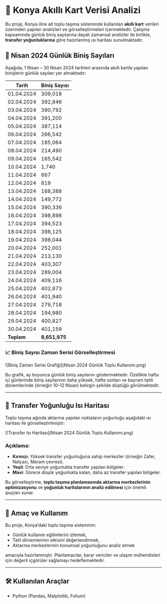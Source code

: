 # 🚌 Konya Akıllı Kart Verisi Analizi

Bu proje, Konya iline ait toplu taşıma sisteminde kullanılan **akıllı kart** verileri üzerinden yapılan analizleri ve görselleştirmeleri içermektedir. Çalışma kapsamında günlük biniş sayılarına dayalı zamansal analizler ile birlikte, **transfer yoğunluklarına** göre hazırlanmış ısı haritası sunulmaktadır.

## 📅 Nisan 2024 Günlük Biniş Sayıları

Aşağıda, 1 Nisan – 30 Nisan 2024 tarihleri arasında akıllı kartla yapılan binişlerin günlük sayıları yer almaktadır:

| Tarih       | Biniş Sayısı |
|-------------|--------------|
| 01.04.2024  | 309,018      |
| 02.04.2024  | 392,846      |
| 03.04.2024  | 390,792      |
| 04.04.2024  | 391,200      |
| 05.04.2024  | 387,114      |
| 06.04.2024  | 266,542      |
| 07.04.2024  | 185,064      |
| 08.04.2024  | 214,490      |
| 09.04.2024  | 165,542      |
| 10.04.2024  | 1,740        |
| 11.04.2024  | 667          |
| 12.04.2024  | 819          |
| 13.04.2024  | 168,388      |
| 14.04.2024  | 149,772      |
| 15.04.2024  | 390,336      |
| 16.04.2024  | 398,898      |
| 17.04.2024  | 394,523      |
| 18.04.2024  | 398,125      |
| 19.04.2024  | 398,044      |
| 20.04.2024  | 252,001      |
| 21.04.2024  | 213,130      |
| 22.04.2024  | 403,307      |
| 23.04.2024  | 289,004      |
| 24.04.2024  | 409,116      |
| 25.04.2024  | 402,873      |
| 26.04.2024  | 401,940      |
| 27.04.2024  | 279,718      |
| 28.04.2024  | 194,980      |
| 29.04.2024  | 400,827      |
| 30.04.2024  | 401,159      |
| **Toplam**  | **8,651,975** |

### 📈 Biniş Sayısı Zaman Serisi Görselleştirmesi

![Biniş Zaman Serisi Grafiği](Nisan 2024 Günlük Toplu Kullanımı.png)

Bu grafik, ay boyunca günlük biniş sayılarını göstermektedir. Özellikle hafta içi günlerinde biniş sayılarının daha yüksek, hafta sonları ve bayram tatili dönemlerinde (örneğin 10–12 Nisan) belirgin şekilde düştüğü görülmektedir.

---

## 🔁 Transfer Yoğunluğu Isı Haritası

Toplu taşıma ağında aktarma yapılan noktaların yoğunluğu aşağıdaki ısı haritası ile görselleştirilmiştir:

![Transfer Isı Haritası](Nisan 2024 Günlük Toplu Kullanımı.png)

### Açıklama:

- **Kırmızı**: Yüksek transfer yoğunluğuna sahip merkezler (örneğin Zafer, Nalçacı, Meram çevresi).
- **Yeşil**: Orta seviye yoğunlukta transfer yapılan bölgeler.
- **Mavi**: Görece düşük yoğunlukta kalan, daha az transfer yapılan bölgeler.

Bu görselleştirme, **toplu taşıma planlamasında aktarma merkezlerinin optimizasyonu** ve **yoğunluk haritalarının analiz edilmesi** için önemli ipuçları sunar.

---

## 📌 Amaç ve Kullanım

Bu proje, Konya’daki toplu taşıma sisteminin:
- Günlük kullanım eğilimlerini izlemek,
- Tatil dönemlerinin etkisini değerlendirmek,
- Aktarma merkezlerinin konumsal yoğunluğunu analiz etmek

amacıyla hazırlanmıştır. Planlamacılar, karar vericiler ve ulaşım mühendisleri için değerli içgörüler sağlamayı hedeflemektedir.

---

## 🛠️ Kullanılan Araçlar

- Python (Pandas, Matplotlib, Folium)

